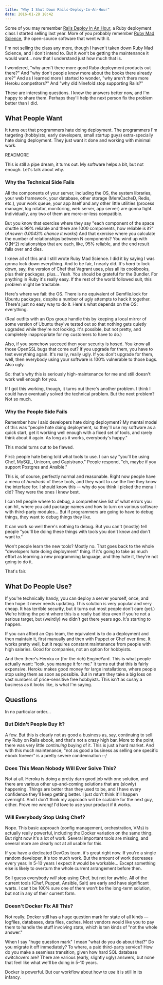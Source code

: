 ```yaml
---
title: "Why I Shut Down Rails-Deploy-In-An-Hour"
date: 2016-01-28 18:42
---
```


Some of you may remember <a
href="http://rails-deploy-in-an-hour.com">Rails Deploy In An Hour</a>,
a Ruby deployment class I started selling last year. More of you
probably remember <a href="http://rubymadscience.com">Ruby Mad
Science</a>, the open-source software that went with it.

I'm not selling the class any more, though I haven't taken down
Ruby Mad Science, and I don't intend to. But it won't be getting the
maintenance it would want... now that I understand just how much that
is.

I wondered, "why aren't there more good Ruby deployment products out
there?" And "why don't people know more about the books there already
are?" And as I learned more I started to wonder, "why aren't there
more Heroku competitors?" And "why did Ninefold stop supporting
Rails?"

These are interesting questions. I know the answers better now, and
I'm happy to share them. Perhaps they'll help the next person fix the
problem better than I did.

## What People Want

It turns out that programmers hate doing deployment. The programmers
I'm targeting (hobbyists, early developers, small startup guys)
extra-specially hate doing deployment. They just want it done and
working with minimal work.

READMORE

This is still a pipe dream, it turns out. My software helps a bit, but
not enough. Let's talk about why.

### Why the Technical Side Fails

All the components of your server, including the OS, the system
libraries, your web framework, your database, other storage
(MemCacheD, Redis, etc.), your work queue, your app itself and any
other little utilities (process manager, log rotator, monitoring, web
server, app server) are gonna fight. Individually, any two of them are
more-or-less compatible.

But you know that exercise where they say "each component of the space
shuttle is 99% reliable and there are 1000 components, how reliable is
it?" (*Answer: 0.0043% chance it works*) And that exercise where you
calculate the number of relationships between N components? You wind
up with O(N^2) relationships that are each, like, 95% reliable, and
the end result falls over and dies.

I knew all of this and I still wrote Ruby Mad Science. I did it by
saying I was gonna lock down everything. And to be fair, I nearly did.
It's *hard* to lock down, say, the version of Chef that Vagrant uses,
plus all its cookbooks, plus their packages, plus... Yeah. You should
be grateful for the Bundler. For anything in Ruby it's really easy. If
the rest of the world followed suit, this problem might be tractable.

Here's where we fail: the OS. There is no equivalent of Gemfile.lock
for Ubuntu packages, despite a number of ugly attempts to hack it
together. There's just no easy way to do it. Here's what depends on
the OS: everything.

(Real outfits with an Ops group handle this by keeping a local mirror
of some version of Ubuntu they've tested out so that nothing gets
quietly upgraded while they're not looking. It's possible, but not
pretty, and completely inappropriate for my customers to have to do.)

Also, if you somehow succeed then your security is hosed. You know all
those OpenSSL bugs that come out? If you upgrade for them, you have to
test everything again. It's really, really ugly. If you don't upgrade
for them, well, then everybody using your software is 100% vulnerable
to those bugs. Also ugly.

So: that's why this is seriously high-maintenance for me and still
doesn't work well enough for you.

If I got this working, though, it turns out there's another problem.
I think I could have eventually solved the technical problem. But the
next problem? Not so much.

### Why the People Side Fails

Remember how I said developers hate doing deployment? My mental model
of this was "people hate doing deployment, so they'll use my software
as a quick start, get it working well enough with a fixed set of
tools, and rarely think about it again. As long as it works,
everybody's happy."

This model turns out to be flawed.

First: people hate being told what tools to use. I can say "you'll be
using Chef, MySQL, Unicorn, and Capistrano." People respond, "eh,
maybe if you support Postgres and Ansible."

This is, of course, perfectly normal and reasonable. Right now people
have a menu of *hundreds* of these tools, and they want to use the
five they know the interface for. I should know this -- why do you
think I picked the menu I did? They were the ones I knew best.

I can tell people where to debug, a comprehensive list of what errors
you can hit, where you add package names and how to turn on various
software with third-party modules... But if programmers are going to
have to debug things, they want to debug things they like.

It can work so well there's nothing to debug. But you can't (mostly)
tell people "you'll be doing these things with tools you don't know
and don't want to."

Won't people learn the new tools? Mostly no. That goes back to the whole
"developers hate doing deployment" thing. If it's going to take as much
effort as learning a new programming language, and they hate it, they're
not going to do it.

That's fair.

## What Do People Use?

If you're technically handy, you can deploy a server yourself, once,
and then hope it never needs updating. This solution is very popular
and very cheap. It has terrible security, but it turns out most people
don't care (yet.) We're hitting the point where this is a really bad
idea even if you're not a serious target, but (weirdly) we didn't get
there years ago. It's starting to happen.

If you can afford an Ops team, the equivalent is to do a deployment
and then maintain it, first manually and then with Puppet or Chef over
time. It works pretty well, but it requires constant maintenance from
people with high salaries. Good for companies, not an option for
hobbyists.

And then there's Heroku or (for the rich) EngineYard. This is what
people actually want: "look, you manage it for me." It turns out that
this is fairly expensive. Heroku makes good money for large
installations, where people stop using them as soon as possible. But
in return they take a big loss on vast numbers of price-sensitive free
hobbyists. This isn't as cushy a business as it looks like, is what
I'm saying.

## Questions

In no particular order...

### But Didn't People Buy It?

A few. But this is clearly not as good a business as, say, continuing
to sell my Ruby on Rails ebook, and that's not a crazy high bar. More
to the point, there was very little *continuing* buying of it. This is
just a hard market. And with this much maintenance, "not as good a
business as selling one specific ebook forever" is a pretty severe
condemnation :-/

### Does This Mean Nobody Will Ever Solve This?

Not at all. Heroku is doing a pretty darn good job with one solution,
and there are various other up-and-coming solutions that are (slowly)
happening. Things are better than they used to be, and I have every
confidence they'll keep getting better. I just don't think it'll
happen overnight. And I don't think my approach will be scalable for
the next guy, either. Prove me wrong! I'd love to use your product if
it works.

### Will Everybody Stop Using Chef?

Nope. This basic approach (config management, orchestration, VMs) is
actually really powerful, including the Docker variation on the same
thing. But right now it's a lot of work. Several important tools are
missing, and several more are clearly not at all usable for this.

If you have a dedicated DevOps team, it's great right now. If you're a
single random developer, it's too much work. But the amount of work
decreases every year. In 5-10 years I expect it would be
workable... Except something else is likely to overturn the whole
current arrangement before then.

So I guess everybody *will* stop using Chef, but not for awhile. All
of the current tools (Chef, Puppet, Ansible, Salt) are early and have
significant warts. I can't be 100% sure one of them won't be the
long-term solution, but not in any of their current form.

### Doesn't Docker Fix All This?

Not really. Docker still has a huge question mark for state of all
kinds &mdash; logfiles, databases, data files, caches. Most vendors
would like you to pay them to handle the stuff involving state, which
is ten kinds of "not the whole answer."

When I say "huge question mark" I mean "what do you do about that?"
Do you migrate it off immediately? To where, a paid third-party
service? How do you make a seamless transition, given how hard SQL
database switchovers are? There are various (early, slightly ugly)
answers, but none that feel like what we'll be doing in 5-10 years.

Docker is powerful. But our workflow about how to *use* it is still
in its infancy.
